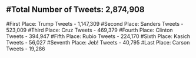 #Total Number of Tweets: 2,874,908 
---
#First Place: Trump Tweets - 1,147,309
#Second Place: Sanders Tweets - 523,009
#Third Place: Cruz Tweets - 469,379
#Fourth Place: Clinton Tweets - 394,947
#Fifth Place: Rubio Tweets - 224,170
#Sixth Place: Kasich Tweets - 56,027
#Seventh Place: Jeb! Tweets - 40,795
#Last Place: Carson Tweets - 19,286
